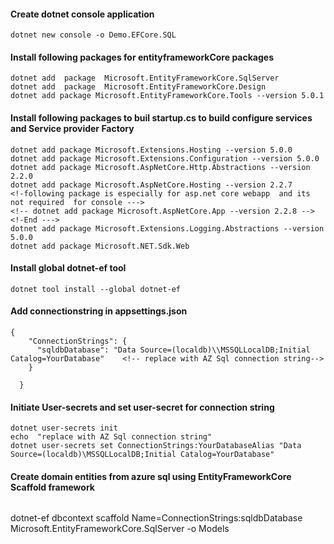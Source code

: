 #### Create dotnet console application  
``` Create dotnet console application  
dotnet new console -o Demo.EFCore.SQL
```
#### Install following packages for entityframeworkCore  packages
```Install following packages for entityframeworkCore  packages
dotnet add  package  Microsoft.EntityFrameworkCore.SqlServer 
dotnet add  package  Microsoft.EntityFrameworkCore.Design
dotnet add package Microsoft.EntityFrameworkCore.Tools --version 5.0.1
```
#### Install following packages to buil startup.cs to build configure services and Service provider Factory
```Install following packages to buil startup.cs to build configure services and Service provider Factory
dotnet add package Microsoft.Extensions.Hosting --version 5.0.0
dotnet add package Microsoft.Extensions.Configuration --version 5.0.0
dotnet add package Microsoft.AspNetCore.Http.Abstractions --version 2.2.0
dotnet add package Microsoft.AspNetCore.Hosting --version 2.2.7
<!-following package is especially for asp.net core webapp  and its not required  for console --->
<!-- dotnet add package Microsoft.AspNetCore.App --version 2.2.8 -->
<!-End --->
dotnet add package Microsoft.Extensions.Logging.Abstractions --version 5.0.0
dotnet add package Microsoft.NET.Sdk.Web
```
#### Install global dotnet-ef tool 
```install global dotnet-ef tool 
dotnet tool install --global dotnet-ef 
```
#### Add connectionstring in appsettings.json
``` Add connectionstring in appsettings.json
{
    "ConnectionStrings": {
      "sqldbDatabase": "Data Source=(localdb)\\MSSQLLocalDB;Initial Catalog=YourDatabase"    <!-- replace with AZ Sql connection string-->
    }

  }
```
#### Initiate User-secrets and set user-secret for connection string 
``` Initiate User-secrets and set user-secret for connection string  
dotnet user-secrets init
echo  "replace with AZ Sql connection string"
dotnet user-secrets set ConnectionStrings:YourDatabaseAlias "Data Source=(localdb)\MSSQLLocalDB;Initial Catalog=YourDatabase"
```
####  Create domain entities from azure sql using EntityFrameworkCore Scaffold framework 
``` Create domain entities from azure sql using EntityFrameworkCore Scaffold framework 
```
dotnet-ef   dbcontext  scaffold Name=ConnectionStrings:sqldbDatabase    Microsoft.EntityFrameworkCore.SqlServer  -o Models
